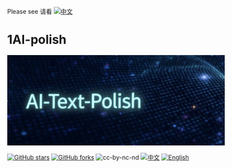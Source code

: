 Please see 请看 [![中文](https://img.shields.io/badge/lang-中文-brown.svg)](README.CN.md)

# 1AI-polish
![AI-polish Banner](assets/Banner-AI-polish.png)

[![GitHub stars](https://img.shields.io/github/stars/ktwu01/1AI-polish)](https://github.com/ktwu01/1AI-polish)
[![GitHub forks](https://img.shields.io/github/forks/ktwu01/1AI-polish)](https://github.com/ktwu01/1AI-polish/fork)
![cc-by-nc-nd](https://img.shields.io/badge/License-CC%20BY--NC--ND%204.0-lightgrey.svg)
[![中文](https://img.shields.io/badge/lang-中文-brown.svg)](README.CN.md)
[![English](https://img.shields.io/badge/lang-English-blue.svg)](README.md)
